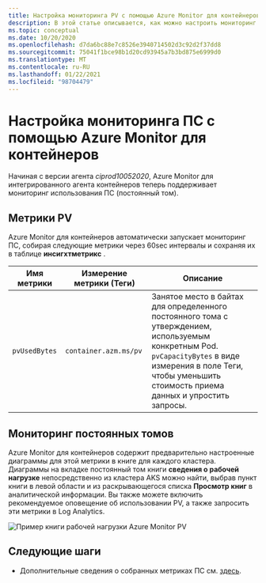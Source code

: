 ```yaml
---
title: Настройка мониторинга PV с помощью Azure Monitor для контейнеров | Документация Майкрософт
description: В этой статье описывается, как можно настроить мониторинг кластеров Kubernetes с постоянными томами с Azure Monitor для контейнеров.
ms.topic: conceptual
ms.date: 10/20/2020
ms.openlocfilehash: d7da6bc88e7c8526e3940714502d3c92d2f37dd8
ms.sourcegitcommit: 75041f1bce98b1d20cd93945a7b3bd875e6999d0
ms.translationtype: MT
ms.contentlocale: ru-RU
ms.lasthandoff: 01/22/2021
ms.locfileid: "98704479"
---
```

# <a name="configure-pv-monitoring-with-azure-monitor-for-containers"></a>Настройка мониторинга ПС с помощью Azure Monitor для контейнеров

Начиная с версии агента *ciprod10052020*, Azure Monitor для интегрированного агента контейнеров теперь поддерживает мониторинг использования ПС (постоянный том).

## <a name="pv-metrics"></a>Метрики PV

Azure Monitor для контейнеров автоматически запускает мониторинг ПС, собирая следующие метрики через 60sec интервалы и сохраняя их в таблице **инсигхтметрикс** .

|Имя метрики |Измерение метрики (Теги) |Описание |
|------------|------------------------|------------|
| `pvUsedBytes`|`container.azm.ms/pv`|Занятое место в байтах для определенного постоянного тома с утверждением, используемым конкретным Pod. `pvCapacityBytes` в виде измерения в поле Теги, чтобы уменьшить стоимость приема данных и упростить запросы.|

## <a name="monitor-persistent-volumes"></a>Мониторинг постоянных томов

Azure Monitor для контейнеров содержит предварительно настроенные диаграммы для этой метрики в книге для каждого кластера. Диаграммы на вкладке постоянный том книги **сведения о рабочей нагрузке** непосредственно из кластера AKS можно найти, выбрав пункт книги в левой области и из раскрывающегося списка **Просмотр книг** в аналитической информации. Вы также можете включить рекомендуемое оповещение об использовании PV, а также запросить эти метрики в Log Analytics.  

![Пример книги рабочей нагрузки Azure Monitor PV](./media/container-insights-persistent-volumes/pv-workload-example.PNG)

## <a name="next-steps"></a>Следующие шаги

- Дополнительные сведения о собранных метриках ПС см. [здесь](./container-insights-agent-config.md).

